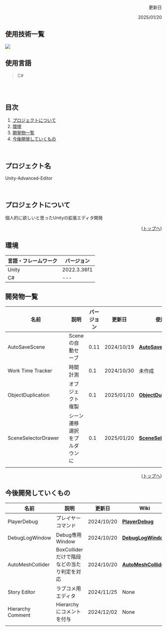 <div id="top"></div>

<p align="right"> 更新日 </p>
<p align="right"> 2025/01/20 </p>

## 使用技術一覧

<img src="https://img.shields.io/badge/-unity-000000.svg?logo=unity&style=plastic">

## 使用言語
>C#
 <br />
 <br />

## 目次
1. [プロジェクトについて](#プロジェクトについて)
2. [環境](#環境)
3. [開発物一覧](#開発物一覧)
4. [今後開発していくもの](#今後開発していくもの)

<br />

## プロジェクト名

Unity-Advanced-Editor

<br />

<!-- プロジェクトについて -->

## プロジェクトについて

個人的に欲しいと思ったUnityの拡張エディタ開発


<p align="right">(<a href="#top">トップへ</a>)</p>







## 環境

<!-- 言語、フレームワーク、ミドルウェア、インフラの一覧とバージョンを記載 -->

| 言語・フレームワーク  | バージョン |
| --------------------- | ---------- |
| Unity                 | 2022.3.36f1  |
|C#                     |    ---     |


## 開発物一覧
| 名前  | 説明 | バージョン | 更新日 |使用方法|ダウンロード|
| --------------------- | ---------- | ---------- | ---------- |---------- |---------- |
| AutoSaveScene|Sceneの自動セーブ| 0.11 | 2024/10/19| <a href="../../wiki/AutoSaveScene"><strong>AutoSaveScene</strong></a>|<a href="https://github.com/koutake64/Unity-Advanced-Editor/releases/tag/AutoSaveV0.1.1"><strong>AutoSaveScene V0.1.1</strong></a>|
| Work Time Tracker|時間計測　   | 0.1 | 2024/10/30 |未作成||
| ObjectDuplication|オブジェクト複製| 0.1 |2025/01/10| <a href="../../wiki/ObjectDuplication"><strong>ObjectDuplication</strong></a>|
| SceneSelectorDrawer　| シーン遷移選択をプルダウンに | 0.1 | 2025/01/20 |<a href="../../wiki/SceneSelectorDrawer"><strong>SceneSelectorDrawer</strong></a>|<a href="https://github.com/koutake64/Unity-Advanced-Editor/releases/tag/SceneSelectorDrawerV0.1"><strong>SceneSelectorDrawer V0.1</strong></a>|
|                     |            | | |||

<p align="right">(<a href="#top">トップへ</a>)</p>

## 今後開発していくもの
| 名前  | 説明 |  更新日 |Wiki|
| --------------------- | ---------- | ---------- | ---------- |
| PlayerDebug|プレイヤーコマンド| 2024/10/20| <a href="../../wiki/PlayerDebug"><strong>PlayerDebug</strong></a>|
| DebugLogWindow|Debug専用Window| 2024/10/20| <a href="../../wiki/DebugLogWindow"><strong>DebugLogWindow</strong></a>|
| AutoMeshCollider|BoxColliderだけで階段などの当たり判定を対応| 2024/10/20| <a href="../../wiki/AutoMeshCollider"><strong>AutoMeshCollider</strong></a>|
|Story Editor| ラブコメ用エディタ| 2024/11/25| None |
|Hierarchy Comment| Hierarchyにコメントを付与| 2024/12/02 | None |
||| | |

